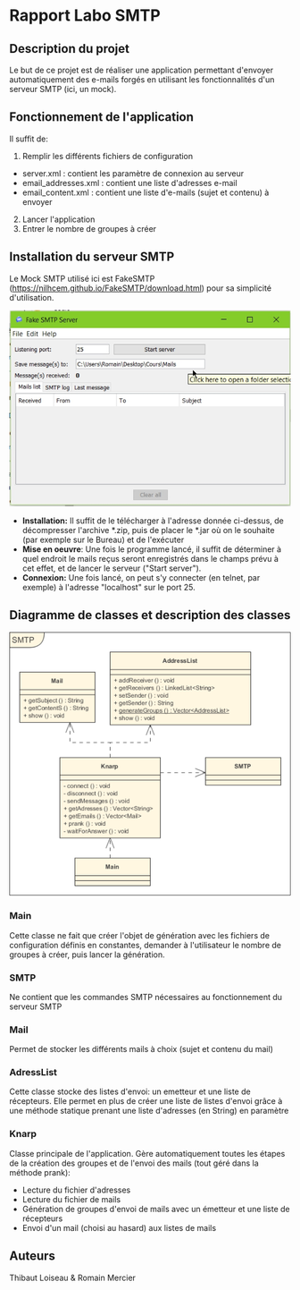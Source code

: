 # Rapport Labo SMTP

## Description du projet

Le but de ce projet est de réaliser une application permettant d'envoyer automatiquement des e-mails forgés en utilisant les fonctionnalités d'un serveur SMTP (ici, un mock). 

## Fonctionnement de l'application

Il suffit de:

1. Remplir les différents fichiers de configuration

* server.xml : contient les paramètre de connexion au serveur
* email_addresses.xml : contient une liste d'adresses e-mail
* email_content.xml : contient une liste d'e-mails (sujet et contenu) à envoyer

2. Lancer l'application
3. Entrer le nombre de groupes à créer

## Installation du serveur SMTP

Le Mock SMTP utilisé ici est FakeSMTP (https://nilhcem.github.io/FakeSMTP/download.html) pour sa simplicité d'utilisation.

![image](./figures/fakesmtp.png)

* **Installation:** Il suffit de le télécharger à l'adresse donnée ci-dessus, de décompresser l'archive *.zip, puis de placer le *.jar où on le souhaite (par exemple sur le Bureau) et de l'exécuter
* **Mise en oeuvre**: Une fois le programme lancé, il suffit de déterminer à quel endroit le mails reçus seront enregistrés dans le champs prévu à cet effet, et de lancer le serveur ("Start server").
* **Connexion:** Une fois lancé, on peut s'y connecter (en telnet, par exemple) à l'adresse "localhost" sur le port 25.

## Diagramme de classes et description des classes
![image](./figures/uml.png)

### Main
Cette classe ne fait que créer l'objet de génération avec les fichiers de configuration définis en constantes,  demander à l'utilisateur le nombre de groupes à créer, puis lancer la génération.

### SMTP
Ne contient que les commandes SMTP nécessaires au fonctionnement du serveur SMTP

### Mail
Permet de stocker les différents mails à choix (sujet et contenu du mail)

### AdressList
Cette classe stocke des listes d'envoi: un emetteur et une liste de récepteurs.
Elle permet en plus de créer une liste de listes d'envoi grâce à une méthode statique prenant une liste d'adresses (en String) en paramètre

### Knarp
Classe principale de l'application. Gère automatiquement toutes les étapes de la création des groupes et de l'envoi des mails (tout géré dans la méthode prank): 
* Lecture du fichier d'adresses
* Lecture du fichier de mails
* Génération de groupes d'envoi de mails avec un émetteur et une liste de récepteurs
* Envoi d'un mail (choisi au hasard) aux listes de mails

## Auteurs
Thibaut Loiseau & Romain Mercier
